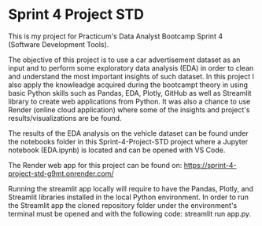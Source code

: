 # Sprint 4 Project STD

This is my project for Practicum's Data Analyst Bootcamp Sprint 4 (Software Development Tools).

The objective of this project is to use a car advertisement dataset as an input and to perform some exploratory data analysis (EDA) in order to clean and understand the most important insights of such dataset. In this project I also apply the knowleadge acquired during the bootcampt theory in using basic Python skills such as Pandas, EDA, Plotly, GitHub as well as Streamlit library to create web applications from Python. It was also a chance to use Render (online cloud application) where some of the insights and project's results/visualizations are be found.

The results of the EDA analysis on the vehicle dataset can be found under the notebooks folder in this Sprint-4-Project-STD project where a Jupyter notebook (EDA.ipynb) is located and can be opened with VS Code.

The Render web app for this project can be found on: https://sprint-4-project-std-g9mt.onrender.com/

Running the streamlit app locally will require to have the Pandas, Plotly, and Streamlit libraries installed in the local Python environment. In order to run the Streamlit app the cloned repository folder under the environment's terminal must be opened and with the following code: streamlit run app.py.
